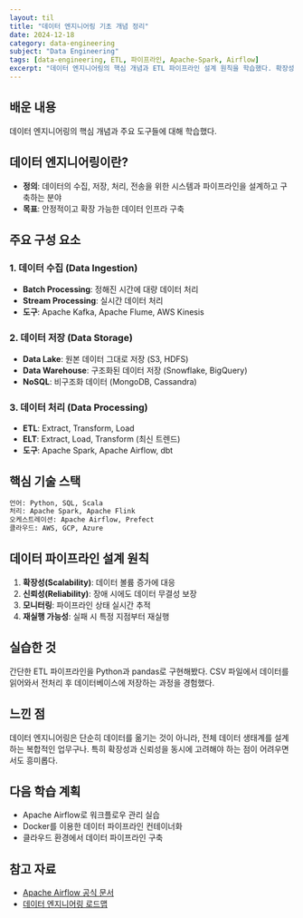 ```yaml
---
layout: til
title: "데이터 엔지니어링 기초 개념 정리"
date: 2024-12-18
category: data-engineering
subject: "Data Engineering"
tags: [data-engineering, ETL, 파이프라인, Apache-Spark, Airflow]
excerpt: "데이터 엔지니어링의 핵심 개념과 ETL 파이프라인 설계 원칙을 학습했다. 확장성과 신뢰성을 동시에 고려해야 하는 복합적인 업무구나."
---
```


## 배운 내용
데이터 엔지니어링의 핵심 개념과 주요 도구들에 대해 학습했다.

## 데이터 엔지니어링이란?
- **정의**: 데이터의 수집, 저장, 처리, 전송을 위한 시스템과 파이프라인을 설계하고 구축하는 분야
- **목표**: 안정적이고 확장 가능한 데이터 인프라 구축

## 주요 구성 요소

### 1. 데이터 수집 (Data Ingestion)
- **Batch Processing**: 정해진 시간에 대량 데이터 처리
- **Stream Processing**: 실시간 데이터 처리
- **도구**: Apache Kafka, Apache Flume, AWS Kinesis

### 2. 데이터 저장 (Data Storage)
- **Data Lake**: 원본 데이터 그대로 저장 (S3, HDFS)
- **Data Warehouse**: 구조화된 데이터 저장 (Snowflake, BigQuery)
- **NoSQL**: 비구조화 데이터 (MongoDB, Cassandra)

### 3. 데이터 처리 (Data Processing)
- **ETL**: Extract, Transform, Load
- **ELT**: Extract, Load, Transform (최신 트렌드)
- **도구**: Apache Spark, Apache Airflow, dbt

## 핵심 기술 스택
```bash
언어: Python, SQL, Scala
처리: Apache Spark, Apache Flink
오케스트레이션: Apache Airflow, Prefect
클라우드: AWS, GCP, Azure
```

## 데이터 파이프라인 설계 원칙
1. **확장성(Scalability)**: 데이터 볼륨 증가에 대응
2. **신뢰성(Reliability)**: 장애 시에도 데이터 무결성 보장
3. **모니터링**: 파이프라인 상태 실시간 추적
4. **재실행 가능성**: 실패 시 특정 지점부터 재실행

## 실습한 것
간단한 ETL 파이프라인을 Python과 pandas로 구현해봤다. CSV 파일에서 데이터를 읽어와서 전처리 후 데이터베이스에 저장하는 과정을 경험했다.

## 느낀 점
데이터 엔지니어링은 단순히 데이터를 옮기는 것이 아니라, 전체 데이터 생태계를 설계하는 복합적인 업무구나. 특히 확장성과 신뢰성을 동시에 고려해야 하는 점이 어려우면서도 흥미롭다.

## 다음 학습 계획
- Apache Airflow로 워크플로우 관리 실습
- Docker를 이용한 데이터 파이프라인 컨테이너화
- 클라우드 환경에서 데이터 파이프라인 구축

## 참고 자료
- [Apache Airflow 공식 문서](https://airflow.apache.org/)
- [데이터 엔지니어링 로드맵](https://github.com/datastacktv/data-engineer-roadmap) 